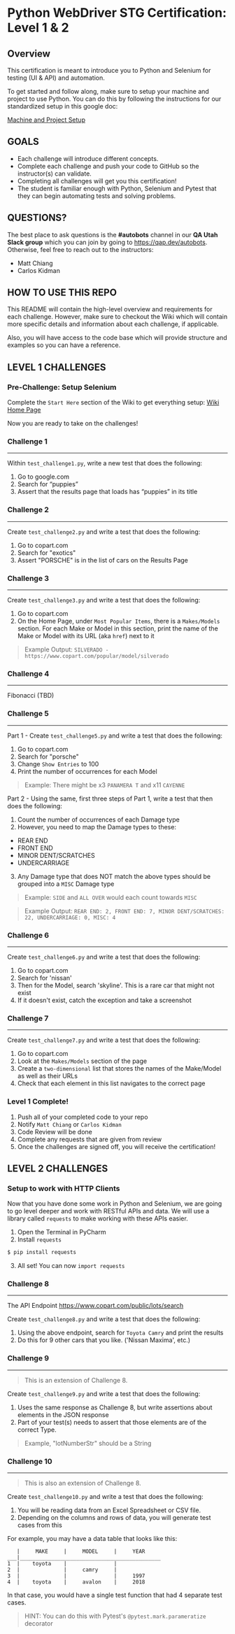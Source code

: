# Python WebDriver STG Certification: Level 1 & 2

## Overview
This certification is meant to introduce you to Python and Selenium for testing (UI & API) and automation.

To get started and follow along, make sure to setup your machine and project to use Python. You can do this by following the instructions for our standardized setup in this google doc:

[Machine and Project Setup](https://docs.google.com/document/d/1kT83D6PEf_x3U7z1TRD33dPOJ_z9JjZ7PZWdaIOLyMs/edit?usp=sharing)

## GOALS

* Each challenge will introduce different concepts.
* Complete each challenge and push your code to GitHub so the instructor(s) can validate.
* Completing all challenges will get you this certification!
* The student is familiar enough with Python, Selenium and Pytest that they can begin automating tests and solving problems.

## QUESTIONS?

The best place to ask questions is the **#autobots** channel in our **QA Utah Slack group** which you can join by going to https://qap.dev/autobots. Otherwise, feel free to reach out to the instructors:

* Matt Chiang
* Carlos Kidman

## HOW TO USE THIS REPO

This README will contain the high-level overview and requirements for each challenge. However, make sure to checkout the Wiki which will contain more specific details and information about each challenge, if applicable.

Also, you will have access to the code base which will provide structure and examples so you can have a reference.

## LEVEL 1 CHALLENGES

### Pre-Challenge: Setup Selenium

Complete the `Start Here` section of the Wiki to get everything setup: [Wiki Home Page](https://github.com/ElSnoMan/python-stg-cert-one/wiki)

Now you are ready to take on the challenges!

### Challenge 1
---

Within `test_challenge1.py`, write a new test that does the following:

1. Go to google.com
2. Search for “puppies”
3. Assert that the results page that loads has “puppies” in its title

### Challenge 2
---

Create `test_challenge2.py` and write a test that does the following:

1. Go to copart.com
2. Search for "exotics"
3. Assert "PORSCHE" is in the list of cars on the Results Page

### Challenge 3
---

Create `test_challenge3.py` and write a test that does the following:

1. Go to copart.com
2. On the Home Page, under `Most Popular Items`, there is a `Makes/Models` section. For each Make or Model in this section, print the name of the Make or Model with its URL (aka `href`) next to it

> Example Output: `SILVERADO - https://www.copart.com/popular/model/silverado`

### Challenge 4
---

Fibonacci (TBD)

### Challenge 5
---

Part 1 - Create `test_challenge5.py` and write a test that does the following:

1. Go to copart.com
2. Search for "porsche"
3. Change `Show Entries` to 100
4. Print the number of occurrences for each Model

> Example: There might be x3 `PANAMERA T` and x11 `CAYENNE`

Part 2 - Using the same, first three steps of Part 1, write a test that then does the following:

1. Count the number of occurrences of each Damage type
2. However, you need to map the Damage types to these:

* REAR END
* FRONT END
* MINOR DENT/SCRATCHES
* UNDERCARRIAGE

3. Any Damage type that does NOT match the above types should be grouped into a `MISC` Damage type

> Example: `SIDE` and `ALL OVER` would each count towards `MISC`

> Example Output: `REAR END: 2, FRONT END: 7, MINOR DENT/SCRATCHES: 22, UNDERCARRIAGE: 0, MISC: 4`

### Challenge 6
---

Create `test_challenge6.py` and write a test that does the following:

1. Go to copart.com
2. Search for 'nissan'
3. Then for the Model, search 'skyline'. This is a rare car that might not exist
4. If it doesn't exist, catch the exception and take a screenshot

### Challenge 7
---

Create `test_challenge7.py` and write a test that does the following:

1. Go to copart.com
2. Look at the `Makes/Models` section of the page
3. Create a `two-dimensional` list that stores the names of the Make/Model as well as their URLs
4. Check that each element in this list navigates to the correct page

### Level 1 Complete!

1. Push all of your completed code to your repo
2. Notify `Matt Chiang` or `Carlos Kidman`
3. Code Review will be done
4. Complete any requests that are given from review
5. Once the challenges are signed off, you will receive the certification!


## LEVEL 2 CHALLENGES

### Setup to work with HTTP Clients

Now that you have done some work in Python and Selenium, we are going to go level deeper and work with RESTful APIs and data. We will use a library called `requests` to make working with these APIs easier.

1. Open the Terminal in PyCharm
2. Install `requests`

```bash
$ pip install requests
```

3. All set! You can now `import requests`

### Challenge 8
---

The API Endpoint
https://www.copart.com/public/lots/search

Create `test_challenge8.py` and write a test that does the following:

1. Using the above endpoint, search for `Toyota Camry` and print the results
2. Do this for 9 other cars that you like. ('Nissan Maxima', etc.) 

### Challenge 9
---

> This is an extension of Challenge 8.

Create `test_challenge9.py` and write a test that does the following:

1. Uses the same response as Challenge 8, but write assertions about elements in the JSON response
2. Part of your test(s) needs to assert that those elements are of the correct Type.

> Example, "lotNumberStr" should be a String

### Challenge 10
---

> This is also an extension of Challenge 8.

Create `test_challenge10.py` and write a test that does the following:

1. You will be reading data from an Excel Spreadsheet or CSV file.
2. Depending on the columns and rows of data, you will generate test cases from this

For example, you may have a data table that looks like this:

```
   |     MAKE     |     MODEL     |     YEAR      
___|_____________________________________________
1  |    toyota    |               |
2  |              |     camry     |
3  |              |               |     1997
4  |    toyota    |     avalon    |     2018
```

In that case, you would have a single test function that had 4 separate test cases.

> HINT: You can do this with Pytest's `@pytest.mark.parameratize` decorator
